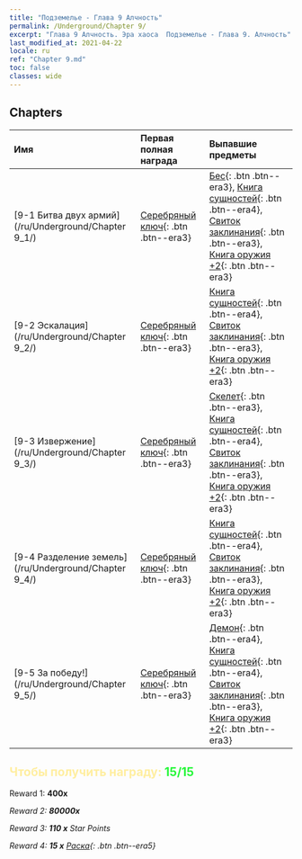 ```yaml
---
title: "Подземелье - Глава 9 Алчность"
permalink: /Underground/Chapter 9/
excerpt: "Глава 9 Алчность. Эра хаоса  Подземелье - Глава 9. Алчность"
last_modified_at: 2021-04-22
locale: ru
ref: "Chapter 9.md"
toc: false
classes: wide
---
```


## Chapters

  | Имя |  Первая полная награда | Выпавшие предметы |
  |:------------|:------------|:------------| 
  | [9-1 Битва двух армий](/ru/Underground/Chapter 9_1/) | [Серебряный ключ](/ItemsRU/con_693/){: .btn .btn--era3} | [Бес](/ItemsRU/unt_226/){: .btn .btn--era3}, [Книга сущностей](/ItemsRU/mat_39/){: .btn .btn--era4}, [Свиток заклинания](/ItemsRU/con_694/){: .btn .btn--era3}, [Книга оружия +2](/ItemsRU/mat_32/){: .btn .btn--era3} |
  | [9-2 Эскалация](/ru/Underground/Chapter 9_2/) | [Серебряный ключ](/ItemsRU/con_693/){: .btn .btn--era3} | [Книга сущностей](/ItemsRU/mat_39/){: .btn .btn--era4}, [Свиток заклинания](/ItemsRU/con_694/){: .btn .btn--era3}, [Книга оружия +2](/ItemsRU/mat_32/){: .btn .btn--era3} |
  | [9-3 Извержение](/ru/Underground/Chapter 9_3/) | [Серебряный ключ](/ItemsRU/con_693/){: .btn .btn--era3} | [Скелет](/ItemsRU/unt_208/){: .btn .btn--era3}, [Книга сущностей](/ItemsRU/mat_39/){: .btn .btn--era4}, [Свиток заклинания](/ItemsRU/con_694/){: .btn .btn--era3}, [Книга оружия +2](/ItemsRU/mat_32/){: .btn .btn--era3} |
  | [9-4 Разделение земель](/ru/Underground/Chapter 9_4/) | [Серебряный ключ](/ItemsRU/con_693/){: .btn .btn--era3} | [Книга сущностей](/ItemsRU/mat_39/){: .btn .btn--era4}, [Свиток заклинания](/ItemsRU/con_694/){: .btn .btn--era3}, [Книга оружия +2](/ItemsRU/mat_32/){: .btn .btn--era3} |
  | [9-5 За победу!](/ru/Underground/Chapter 9_5/) | [Серебряный ключ](/ItemsRU/con_693/){: .btn .btn--era3} | [Демон](/ItemsRU/unt_229/){: .btn .btn--era4}, [Книга сущностей](/ItemsRU/mat_39/){: .btn .btn--era4}, [Свиток заклинания](/ItemsRU/con_694/){: .btn .btn--era3}, [Книга оружия +2](/ItemsRU/mat_32/){: .btn .btn--era3} |


## <span style="color: #ffeea0">Чтобы получить награду: </span><span style="color: #27f73a">15/15</span>

 Reward 1:  **400x** <i class="fas fa-gem"/>

 Reward 2:  **80000x** <i class="fas fa-coins"/>

 Reward 3: **110 x** Star Points

 Reward 4: **15 x** [Раска](/ItemsRU/her_384/){: .btn .btn--era5}

